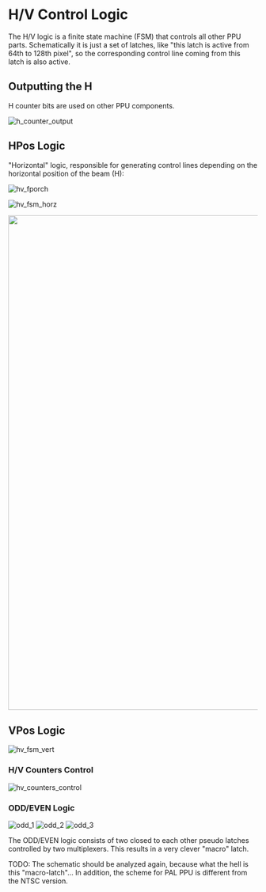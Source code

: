 # H/V Control Logic

The H/V logic is a finite state machine (FSM) that controls all other PPU parts. Schematically it is just a set of latches, like "this latch is active from 64th to 128th pixel", so the corresponding control line coming from this latch is also active.

## Outputting the H

H counter bits are used on other PPU components.

![h_counter_output](/BreakingNESWiki/imgstore/h_counter_output.jpg)

## HPos Logic

"Horizontal" logic, responsible for generating control lines depending on the horizontal position of the beam (H):

![hv_fporch](/BreakingNESWiki/imgstore/hv_fporch.jpg)

![hv_fsm_horz](/BreakingNESWiki/imgstore/hv_fsm_horz.jpg)

<img src="/BreakingNESWiki/imgstore/7fc48a229053d2cf091195ec01a345ce.jpg" width="1000px">

## VPos Logic

![hv_fsm_vert](/BreakingNESWiki/imgstore/hv_fsm_vert.jpg)

### H/V Counters Control

![hv_counters_control](/BreakingNESWiki/imgstore/hv_counters_control.jpg)

### ODD/EVEN Logic

![odd_1](/BreakingNESWiki/imgstore/5c4d95b2bf506ef6b183cf8bb46e9433.jpg) ![odd_2](/BreakingNESWiki/imgstore/e4220e0351932b00026250fc2f3c858a.jpg) ![odd_3](/BreakingNESWiki/imgstore/e7d09137ee29ae53340df1cb2285585f.jpg)

The ODD/EVEN logic consists of two closed to each other pseudo latches controlled by two multiplexers. This results in a very clever "macro" latch.

TODO: The schematic should be analyzed again, because what the hell is this "macro-latch"... In addition, the scheme for PAL PPU is different from the NTSC version.
